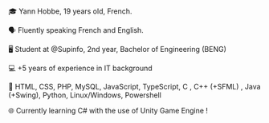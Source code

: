 🎓 Yann Hobbe, 19 years old, French.

🗣 Fluently speaking French and English.

🖥️ Student at @Supinfo, 2nd year, Bachelor of Engineering (BENG)

💻 +5 years of experience in IT background

🚀 HTML, CSS, PHP, MySQL, JavaScript, TypeScript, C , C++ (+SFML) , Java (+Swing), Python, Linux/Windows, Powershell

🌐 Currently learning C# with the use of Unity Game Engine !
